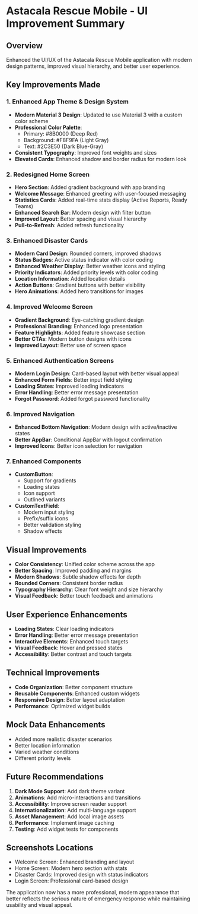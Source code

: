 # Astacala Rescue Mobile - UI Improvement Summary

## Overview
Enhanced the UI/UX of the Astacala Rescue Mobile application with modern design patterns, improved visual hierarchy, and better user experience.

## Key Improvements Made

### 1. Enhanced App Theme & Design System
- **Modern Material 3 Design**: Updated to use Material 3 with a custom color scheme
- **Professional Color Palette**: 
  - Primary: #8B0000 (Deep Red)
  - Background: #F8F9FA (Light Gray)
  - Text: #2C3E50 (Dark Blue-Gray)
- **Consistent Typography**: Improved font weights and sizes
- **Elevated Cards**: Enhanced shadow and border radius for modern look

### 2. Redesigned Home Screen
- **Hero Section**: Added gradient background with app branding
- **Welcome Message**: Enhanced greeting with user-focused messaging
- **Statistics Cards**: Added real-time stats display (Active Reports, Ready Teams)
- **Enhanced Search Bar**: Modern design with filter button
- **Improved Layout**: Better spacing and visual hierarchy
- **Pull-to-Refresh**: Added refresh functionality

### 3. Enhanced Disaster Cards
- **Modern Card Design**: Rounded corners, improved shadows
- **Status Badges**: Active status indicator with color coding
- **Enhanced Weather Display**: Better weather icons and styling
- **Priority Indicators**: Added priority levels with color coding
- **Location Information**: Added location details
- **Action Buttons**: Gradient buttons with better visibility
- **Hero Animations**: Added hero transitions for images

### 4. Improved Welcome Screen
- **Gradient Background**: Eye-catching gradient design
- **Professional Branding**: Enhanced logo presentation
- **Feature Highlights**: Added feature showcase section
- **Better CTAs**: Modern button designs with icons
- **Improved Layout**: Better use of screen space

### 5. Enhanced Authentication Screens
- **Modern Login Design**: Card-based layout with better visual appeal
- **Enhanced Form Fields**: Better input field styling
- **Loading States**: Improved loading indicators
- **Error Handling**: Better error message presentation
- **Forgot Password**: Added forgot password functionality

### 6. Improved Navigation
- **Enhanced Bottom Navigation**: Modern design with active/inactive states
- **Better AppBar**: Conditional AppBar with logout confirmation
- **Improved Icons**: Better icon selection for navigation

### 7. Enhanced Components
- **CustomButton**: 
  - Support for gradients
  - Loading states
  - Icon support
  - Outlined variants
- **CustomTextField**:
  - Modern input styling
  - Prefix/suffix icons
  - Better validation styling
  - Shadow effects

## Visual Improvements
- **Color Consistency**: Unified color scheme across the app
- **Better Spacing**: Improved padding and margins
- **Modern Shadows**: Subtle shadow effects for depth
- **Rounded Corners**: Consistent border radius
- **Typography Hierarchy**: Clear font weight and size hierarchy
- **Visual Feedback**: Better touch feedback and animations

## User Experience Enhancements
- **Loading States**: Clear loading indicators
- **Error Handling**: Better error message presentation
- **Interactive Elements**: Enhanced touch targets
- **Visual Feedback**: Hover and pressed states
- **Accessibility**: Better contrast and touch targets

## Technical Improvements
- **Code Organization**: Better component structure
- **Reusable Components**: Enhanced custom widgets
- **Responsive Design**: Better layout adaptation
- **Performance**: Optimized widget builds

## Mock Data Enhancements
- Added more realistic disaster scenarios
- Better location information
- Varied weather conditions
- Different priority levels

## Future Recommendations
1. **Dark Mode Support**: Add dark theme variant
2. **Animations**: Add micro-interactions and transitions
3. **Accessibility**: Improve screen reader support
4. **Internationalization**: Add multi-language support
5. **Asset Management**: Add local image assets
6. **Performance**: Implement image caching
7. **Testing**: Add widget tests for components

## Screenshots Locations
- Welcome Screen: Enhanced branding and layout
- Home Screen: Modern hero section with stats
- Disaster Cards: Improved design with status indicators
- Login Screen: Professional card-based design

The application now has a more professional, modern appearance that better reflects the serious nature of emergency response while maintaining usability and visual appeal.

